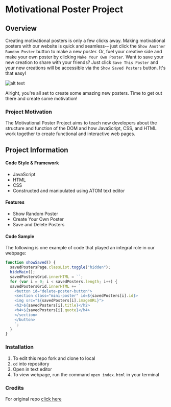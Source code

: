 # Motivational Poster Project

## Overview

Creating motivational posters is only a few clicks away. Making motivational posters with our website is quick and seamless-- just click the `Show Another Random Poster` button to make a new poster. Or, fuel your creative side and make your own poster by clicking `Make Your Own Poster`. Want to save your new creation to share with your friends? Just click `Save This Poster` and your new creations will be accessible via the `Show Saved Posters` button. It's that easy!

![alt text](https://ibb.co/tHbWXnh)

Alright, you're all set to create some amazing new posters. Time to get out there and create some motivation!


### Project Motivation

The Motivational Poster Project aims to teach new developers about the structure and function of the DOM and how JavaScript, CSS, and HTML work together to create functional and interactive web pages.


## Project Information
#### Code Style & Framework
* JavaScript
* HTML
* CSS
* Constructed and manipulated using ATOM text editor

#### Features
* Show Random Poster
* Create Your Own Poster
* Save and Delete Posters

#### Code Sample
The following is one example of code that played an integral role in our webpage:
```javascript
function showSaved() {
  savedPostersPage.classList.toggle("hidden");
  hideMain();
  savedPostersGrid.innerHTML = ``;
  for (var i = 0; i < savedPosters.length; i++) {
  savedPostersGrid.innerHTML += `
    <button id="delete-poster-button">
    <section class="mini-poster" id=${savedPosters[i].id}>
    <img src="${savedPosters[i].imageURL}">
    <h2>${savedPosters[i].title}</h2>
    <h4>${savedPosters[i].quote}</h4>
    </section>
    </button>
    `;
  }
}
```

### Installation

1. To edit this repo fork and clone to local
2. `cd` into repository
3. Open in text editor
4. To view webpage, run the command `open index.html` in your terminal

### Credits

For original repo [click here](https://github.com/turingschool-examples/hang-in-there-boilerplate)
